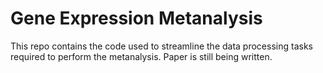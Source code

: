 # Gene Expression Metanalysis

This repo contains the code used to streamline the data processing
tasks required to perform the metanalysis. Paper is still being written.

